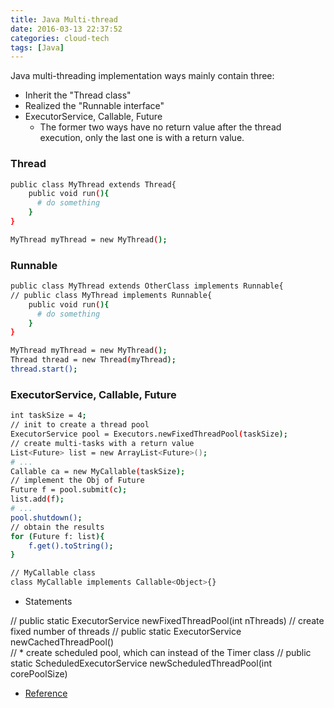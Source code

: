 ```yaml
---
title: Java Multi-thread
date: 2016-03-13 22:37:52
categories: cloud-tech
tags: [Java]
---
```



Java multi-threading implementation ways mainly contain three:

+ Inherit the "Thread class"
+ Realized the "Runnable interface"
+ ExecutorService, Callable, Future
    - The former two ways have no return value after the thread execution, only the last one is with a return value.

### Thread
``` bash
public class MyThread extends Thread{
    public void run(){
      # do something
    }
}
```

<!-- more -->
``` bash
MyThread myThread = new MyThread();
```

### Runnable

``` bash
public class MyThread extends OtherClass implements Runnable{
// public class MyThread implements Runnable{
    public void run(){
      # do something
    }
}
```

``` bash
MyThread myThread = new MyThread();
Thread thread = new Thread(myThread);
thread.start();
```

### ExecutorService, Callable, Future

``` bash
int taskSize = 4;
// init to create a thread pool
ExecutorService pool = Executors.newFixedThreadPool(taskSize);
// create multi-tasks with a return value
List<Future> list = new ArrayList<Future>();
# ...
Callable ca = new MyCallable(taskSize);
// implement the Obj of Future
Future f = pool.submit(c);
list.add(f);
# ...
pool.shutdown();
// obtain the results
for (Future f: list){
    f.get().toString();
}

// MyCallable class
class MyCallable implements Callable<Object>{}
```

* Statements

// public static ExecutorService newFixedThreadPool(int nThreads)
// create fixed number of threads
// public static ExecutorService newCachedThreadPool()    
// * create scheduled pool, which can instead of the Timer class
// public static ScheduledExecutorService newScheduledThreadPool(int corePoolSize)
* [Reference](http://blog.csdn.net/aboy123/article/details/38307539)
